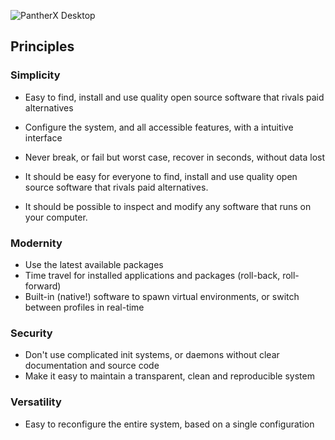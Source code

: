---
---

![PantherX Desktop](/assets/images/px-desktop.jpg)

## Principles

### Simplicity

- Easy to find, install and use quality open source software that rivals paid alternatives
- Configure the system, and all accessible features, with a intuitive interface
- Never break, or fail but worst case, recover in seconds, without data lost

- It should be easy for everyone to find, install and use quality open source software that rivals paid alternatives.
- It should be possible to inspect and modify any software that runs on your computer.

### Modernity

- Use the latest available packages
- Time travel for installed applications and packages (roll-back, roll-forward)
- Built-in (native!) software to spawn virtual environments, or switch between profiles in real-time

### Security

- Don't use complicated init systems, or daemons without clear documentation and source code
- Make it easy to maintain a transparent, clean and reproducible system

### Versatility

- Easy to reconfigure the entire system, based on a single configuration